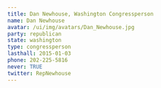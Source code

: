 ```yaml
---
title: Dan Newhouse, Washington Congressperson
name: Dan Newhouse
avatar: /ui/img/avatars/Dan_Newhouse.jpg
party: republican
state: washington
type: congressperson
lasthall: 2015-01-03
phone: 202-225-5816
never: TRUE
twitter: RepNewhouse
---
```

